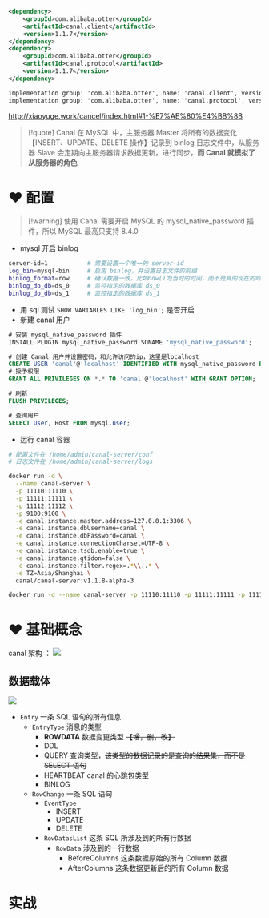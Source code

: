 ```xml
<dependency>
    <groupId>com.alibaba.otter</groupId>
    <artifactId>canal.client</artifactId>
    <version>1.1.7</version>
</dependency>
<dependency>
    <groupId>com.alibaba.otter</groupId>
    <artifactId>canal.protocol</artifactId>
    <version>1.1.7</version>
</dependency>

implementation group: 'com.alibaba.otter', name: 'canal.client', version: '1.1.7'
implementation group: 'com.alibaba.otter', name: 'canal.protocol', version: '1.1.7'
```

http://xiaoyuge.work/cancel/index.html#1-%E7%AE%80%E4%BB%8B

> [!quote] Canal
> 在 MySQL 中，主服务器 Master 将所有的数据变化~~【INSERT、UPDATE、DELETE 操作】~~记录到 binlog 日志文件中，从服务器 Slave 会定期向主服务器请求数据更新，进行同步，**而 Canal 就模拟了从服务器的角色**

# ❤️ 配置

> [!warning] 使用 Canal 需要开启 MySQL 的 mysql_native_password 插件，所以 MySQL 最高只支持 8.4.0

- mysql 开启 binlog 
```bash
server-id=1           # 需要设置一个唯一的 server-id
log_bin=mysql-bin     # 启用 binlog，并设置日志文件的前缀
binlog_format=row     # 确认数据一致，比如now()为当时的时间，而不是真的现在的时间
binlog_do_db=ds_0     # 监控指定的数据库 ds_0
binlog_do_db=ds_1     # 监控指定的数据库 ds_1
```
- 用 sql 测试 `SHOW VARIABLES LIKE 'log_bin';` 是否开启
- 新建 canal 用户
```sql
# 安装 mysql_native_password 插件
INSTALL PLUGIN mysql_native_password SONAME 'mysql_native_password';

# 创建 Canal 用户并设置密码，和允许访问的ip，这里是localhost
CREATE USER 'canal'@'localhost' IDENTIFIED WITH mysql_native_password BY 'canal';
# 授予权限
GRANT ALL PRIVILEGES ON *.* TO 'canal'@'localhost' WITH GRANT OPTION;

# 刷新
FLUSH PRIVILEGES;

# 查询用户
SELECT User, Host FROM mysql.user;
```
- 运行 canal 容器
```bash
# 配置文件在 /home/admin/canal-server/conf
# 日志文件在 /home/admin/canal-server/logs

docker run -d \
  --name canal-server \
  -p 11110:11110 \
  -p 11111:11111 \
  -p 11112:11112 \
  -p 9100:9100 \
  -e canal.instance.master.address=127.0.0.1:3306 \
  -e canal.instance.dbUsername=canal \
  -e canal.instance.dbPassword=canal \
  -e canal.instance.connectionCharset=UTF-8 \
  -e canal.instance.tsdb.enable=true \
  -e canal.instance.gtidon=false \
  -e canal.instance.filter.regex=.*\\..* \
  -e TZ=Asia/Shanghai \
  canal/canal-server:v1.1.8-alpha-3

docker run -d --name canal-server -p 11110:11110 -p 11111:11111 -p 11112:11112 -p 9100:9100 -e canal.instance.master.address=127.0.0.1:3306 -e canal.instance.dbUsername=canal -e canal.instance.dbPassword=canal -e canal.instance.connectionCharset=UTF-8 -e canal.instance.tsdb.enable=true -e canal.instance.gtidon=false -e canal.instance.filter.regex=.*\\..* -e TZ=Asia/Shanghai canal/canal-server:v1.1.8-alpha-3
```

# ❤️ 基础概念
canal 架构 ：
![](https://obsidian-1307744200.cos.ap-guangzhou.myqcloud.com/%E5%9B%BE%E7%89%87/20241106192838.png)

## 数据载体
![](https://obsidian-1307744200.cos.ap-guangzhou.myqcloud.com/%E5%9B%BE%E7%89%87/20241108175100.png)

- `Entry` 一条 SQL 语句的所有信息
	- `EntryType` 消息的类型
		- **ROWDATA** 数据变更类型 ~~【增，删，改】~~
		- DDL 
		- QUERY 查询类型，~~该类型的数据记录的是查询的结果集，而不是 SELECT 语句~~
		- HEARTBEAT canal 的心跳包类型
		- BINLOG
	- `RowChange` 一条 SQL 语句
		- `EventType` 
			- INSERT
			- UPDATE
			- DELETE
		- `RowDatasList` 这条 SQL 所涉及到的所有行数据
			- `RowData` 涉及到的一行数据
				- BeforeColumns 这条数据原始的所有 Column 数据
				- AfterColumns 这条数据更新后的所有 Column 数据



# 实战

